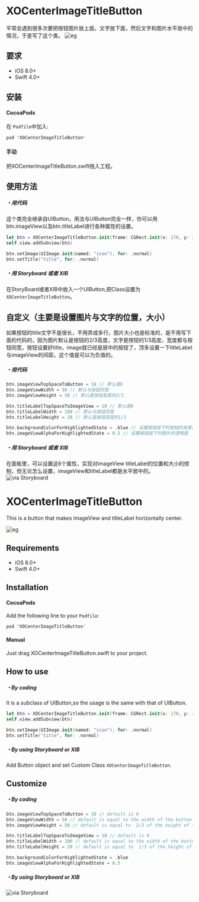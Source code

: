 
# XOCenterImageTitleButton

平常会遇到很多次要把按钮图片放上面，文字放下面，然后文字和图片水平居中的情况，于是写了这个类。
![eg](https://github.com/mydy1987/XOCenterImageTitleButton/blob/master/screen.png)

## 要求
* iOS 8.0+
* Swift 4.0+


## 安装

#### CocoaPods
在 `Podfile`中加入:
```
pod 'XOCenterImageTitleButton'
```


#### 手动

把XOCenterImageTitleButton.swift拖入工程。



## 使用方法


##### ・用代码

这个类完全继承自UIButton，用法与UIButton完全一样，你可以用btn.imageView以及btn.titleLabel进行各种属性的设置。
```swift
let btn = XOCenterImageTitleButton.init(frame: CGRect.init(x: 170, y: 200, width: 100, height: 100))
self.view.addSubview(btn)

btn.setImage(UIImage.init(named: "icon"), for: .normal)
btn.setTitle("title", for: .normal)
```


##### ・用 Storyboard 或者 XIB

在StoryBoard或者XIB中放入一个UIButton,把Class设置为 `XOCenterImageTitleButton`。



## 自定义（主要是设置图片与文字的位置，大小）

如果按钮的title文字不是很长，不用弄成多行，图片大小也是标准的，是不用写下面的代码的，因为图片默认是按钮的2/3高度，文字是按钮的1/3高度，宽度都与按钮同宽，按钮设置好title，image就已经是居中的按钮了，顶多设置一下titleLabel与imageView的间距，这个值是可以为负值的。


##### ・用代码

```swift
btn.imageViewTopSpaceToButton = 10 // 默认是0
btn.imageViewWidth = 50 // 默认与按钮同宽
btn.imageViewHeight = 50 // 默认是按钮高度的2/3

btn.titleLabelTopSpaceToImageView = 10 // 默认是0
btn.titleLabelWidth = 100 // 默认与按钮同宽
btn.titleLabelHeight = 20 // 默认是按钮高度的1/3

btn.backgroundColorForHighlightedState = .blue // 设置按钮按下时按钮的背景色
btn.imageViewAlphaForHighlightedState = 0.5 // 设置按钮按下时图片的透明度
```


##### ・用 Storyboard 或者 XIB

在面板里，可以设置这6个属性，实现对imageView titleLabel的位置和大小的控制，但无论怎么设置，imageView和titleLabel都是水平居中的。
![via Storyboard](https://github.com/mydy1987/XOCenterImageTitleButton/blob/master/xib.png)




#

# XOCenterImageTitleButton

This is a button that makes imageView and titleLabel horizontally center.

![eg](https://github.com/mydy1987/XOCenterImageTitleButton/blob/master/screen.png)


## Requirements
* iOS 8.0+
* Swift 4.0+



## Installation

#### CocoaPods
Add the following line to your `Podfile`:
```
pod 'XOCenterImageTitleButton'
```

#### Manual
Just drag XOCenterImageTitleButton.swift to your project.



## How to use

##### ・By coding
It is a subclass of UIButton,so the usage is the same with that of UIButton.
```swift
let btn = XOCenterImageTitleButton.init(frame: CGRect.init(x: 170, y: 200, width: 100, height: 100))
self.view.addSubview(btn)

btn.setImage(UIImage.init(named: "icon"), for: .normal)
btn.setTitle("title", for: .normal)
```


##### ・By using Storyboard or XIB

Add Button object and set Custom Class `XOCenterImageTitleButton`.  



## Customize


##### ・By coding

```swift
btn.imageViewTopSpaceToButton = 10 // default is 0
btn.imageViewWidth = 50 // default is equal to the width of the button
btn.imageViewHeight = 50 // default is equal to  2/3 of the height of the button

btn.titleLabelTopSpaceToImageView = 10 // default is 0
btn.titleLabelWidth = 100 // default is equal to the width of the button
btn.titleLabelHeight = 20 // default is equal to  1/3 of the height of the button

btn.backgroundColorForHighlightedState = .blue
btn.imageViewAlphaForHighlightedState = 0.5
```


##### ・By using Storyboard or XIB

![via Storyboard](https://github.com/mydy1987/XOCenterImageTitleButton/blob/master/xib.png)




